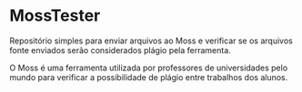 # MossTester

Repositório simples para enviar arquivos ao Moss e verificar se os arquivos fonte enviados serão considerados plágio pela ferramenta.

O Moss é uma ferramenta utilizada por professores de universidades pelo mundo para verificar a possibilidade de plágio entre trabalhos dos alunos.
